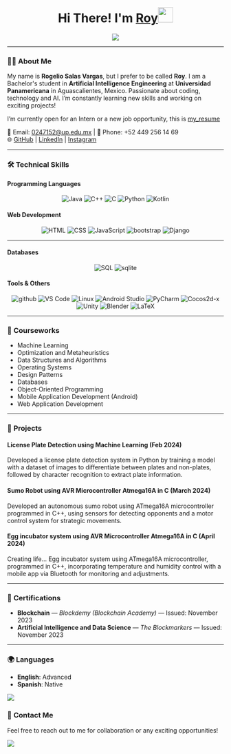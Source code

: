   <h1 align="center"><b>Hi There! I'm <a href="https://www.linkedin.com/in/rogelio-salas-vargas-565587304/" target="_blank">Roy</a></b><img src="https://media.giphy.com/media/hvRJCLFzcasrR4ia7z/giphy.gif" width="35"></h1>
  
  <p align="center">
    <img src="https://readme-typing-svg.herokuapp.com?font=Time+New+Roman&color=cyan&size=25&center=true&vCenter=true&width=600&height=100&lines=Bachelor's+student+in+AI+Engineering;Passionate+about+Coding+and+Tech;Always+learning+and+growing!"&duration=3000">
  </p>
  
  ---
  
  ### 👨‍💻 About Me
  My name is **Rogelio Salas Vargas**, but I prefer to be called **Roy**. I am a Bachelor's student in **Artificial Intelligence Engineering** at **Universidad Panamericana** in Aguascalientes, Mexico. Passionate about coding, technology and AI.
  I’m constantly learning new skills and working on exciting projects!
  
  I’m currently open for an Intern or a new job opportunity, this is [my_resume](https://drive.google.com/file/d/1Bd-5foUvnZJjslRtEF_uS31LJt9_0_Cv/view?usp=sharing)
  
  📧 Email: 0247152@up.edu.mx | 📱 Phone: +52 449 256 14 69  
  🌐 [GitHub](https://github.com/ROYSAVAR) | [LinkedIn](https://www.linkedin.com/in/rogelio-salas-vargas-565587304/) | [Instagram](https://www.instagram.com/roy_savar/)
  
  ---
  
  ### 🛠️ **Technical Skills**
  #### **Programming Languages**  
  <p align="center">
    <img src="https://skillicons.dev/icons?i=java" alt="Java" />
    <img src="https://skillicons.dev/icons?i=cpp" alt="C++" />
    <img src="https://skillicons.dev/icons?i=c" alt="C" />
    <img src="https://skillicons.dev/icons?i=python" alt="Python" />
    <img src="https://skillicons.dev/icons?i=kotlin" alt="Kotlin" />
  </p>
  
  #### **Web Development**  
  <p align="center">
    <img src="https://skillicons.dev/icons?i=html" alt="HTML" />
    <img src="https://skillicons.dev/icons?i=css" alt="CSS" />
    <img src="https://skillicons.dev/icons?i=js" alt="JavaScript" />
    <img src="https://skillicons.dev/icons?i=bootstrap" alt="bootstrap" />
    <img src="https://skillicons.dev/icons?i=django" alt="Django" />
  </p>
  
  ---
  
  #### **Databases**  
  <p align="center">
      <img src="https://skillicons.dev/icons?i=mysql" alt="SQL" />
    <img src="https://skillicons.dev/icons?i=sqlite" alt="sqlite" />
  </p>
  
  #### **Tools & Others**  
  <p align="center">
    <img src="https://skillicons.dev/icons?i=github" alt="github" />
    <img src="https://skillicons.dev/icons?i=vscode" alt="VS Code" />
    <img src="https://skillicons.dev/icons?i=linux" alt="Linux" />
    <img src="https://skillicons.dev/icons?i=androidstudio" alt="Android Studio" />
    <img src="https://skillicons.dev/icons?i=pycharm" alt="PyCharm" />
    <img src="https://skillicons.dev/icons?i=cocos" alt="Cocos2d-x" />
    <img src="https://skillicons.dev/icons?i=unity" alt="Unity" />
    <img src="https://skillicons.dev/icons?i=blender" alt="Blender" />
    <img src="https://skillicons.dev/icons?i=latex" alt="LaTeX" /> 
  </p>
  
  ---
  
  ### 🌱 **Courseworks**
  - Machine Learning  
  - Optimization and Metaheuristics  
  - Data Structures and Algorithms  
  - Operating Systems  
  - Design Patterns  
  - Databases  
  - Object-Oriented Programming  
  - Mobile Application Development (Android)  
  - Web Application Development
  
  ---
  
  ### 💼 **Projects**
  #### **License Plate Detection using Machine Learning (Feb 2024)**  
  Developed a license plate detection system in Python by training a model with a dataset of images to differentiate between plates and non-plates, followed by character recognition to extract plate information.
  
  
  
  #### **Sumo Robot using AVR Microcontroller Atmega16A in C (March 2024)**  
  Developed an autonomous sumo robot using ATmega16A microcontroller programmed in C++, using sensors for detecting opponents and a motor control system for strategic movements.
  
  
  
  #### **Egg incubator system using AVR Microcontroller Atmega16A in C (April 2024)**  
  Creating life...
  Egg incubator system using ATmega16A microcontroller, programmed in C++, incorporating temperature and humidity control with a mobile app via Bluetooth for monitoring and adjustments.
  
  ---
  
  ### 📜 **Certifications**
  - **Blockchain** — *Blockdemy (Blockchain Academy)* — Issued: November 2023  
  - **Artificial Intelligence and Data Science** — *The Blockmarkers* — Issued: November 2023  
  
  ---
  
  ### 🌍 **Languages**
  - **English**: Advanced  
  - **Spanish**: Native  
  
  <img src="https://user-images.githubusercontent.com/73097560/115834477-dbab4500-a447-11eb-908a-139a6edaec5c.gif">
  
  ### 🚀 **Contact Me**
  Feel free to reach out to me for collaboration or any exciting opportunities!
  
  <img src="https://user-images.githubusercontent.com/73097560/115834477-dbab4500-a447-11eb-908a-139a6edaec5c.gif">
